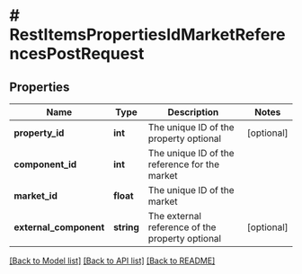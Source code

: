 # # RestItemsPropertiesIdMarketReferencesPostRequest

## Properties

Name | Type | Description | Notes
------------ | ------------- | ------------- | -------------
**property_id** | **int** | The unique ID of the property optional | [optional]
**component_id** | **int** | The unique ID of the reference for the market |
**market_id** | **float** | The unique ID of the market |
**external_component** | **string** | The external reference of the property optional | [optional]

[[Back to Model list]](../../README.md#models) [[Back to API list]](../../README.md#endpoints) [[Back to README]](../../README.md)
